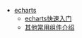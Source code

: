 * [echarts](lesson/1、什么是echarts.md)
	* [echarts快速入门](lesson/2、快速上手echarts.md)
	* [其他常用组件介绍](lesson/3、其他常用组件介绍.md)
